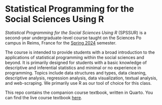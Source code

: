 # Statistical Programming for the Social Sciences Using R

*Statistical Programming for the Social Sciences Using R* (SPSSUR) is a second-year undergraduate-level course taught on the Sciences Po campus in Reims, France for the <a href ="https://syllabus.sciencespo.fr/cours/202320/244816.html">Spring 2024</a> semester.  

The course is intended to provide students with a broad introduction to the applications of statistical programming within the social sciences and beyond.  It is primarily designed for students with a basic knowledge of descriptive and inferential statistics and minimal or no experience in programming. Topics include data structures and types, data cleaning, descriptive analysis, regression analysis, data visualization, textual analysis, and web-scraping.  We primarily use R as our tool of choice for this class.

This repo contains the companion course textbook, written in Quarto.  You can find the live course textbook <a href="https://wstubenbord.github.io/ScPoSPSSUR/">here</a>.
